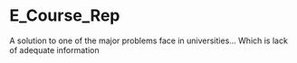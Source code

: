 # E_Course_Rep
A solution to one of the major problems face in universities... Which is lack of adequate information
